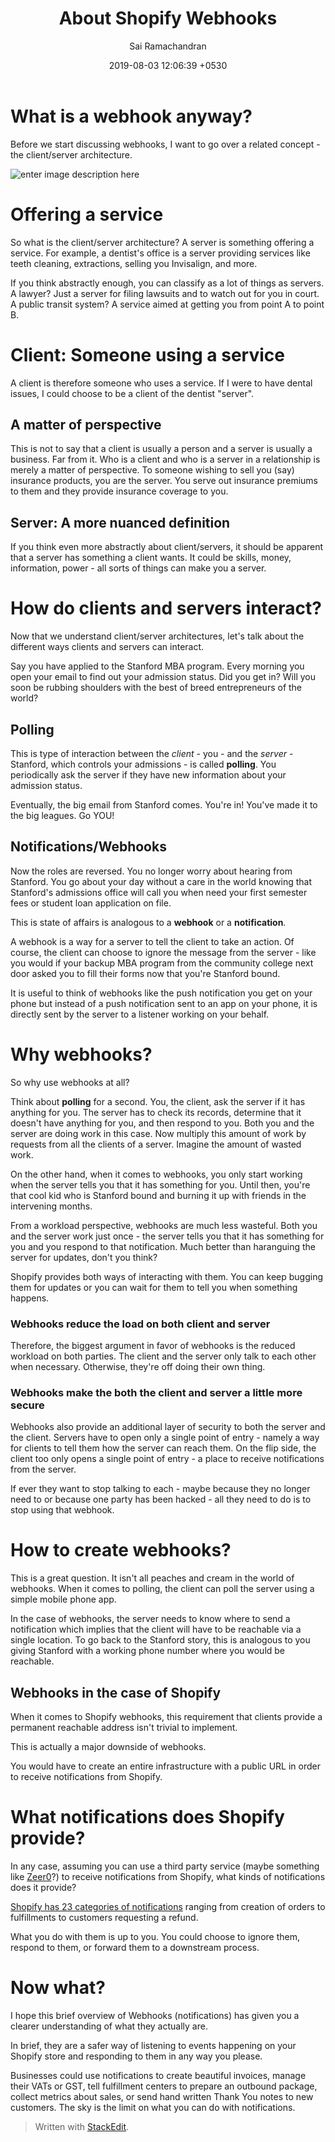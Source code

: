 ﻿---
layout: post
title: About Shopify Webhooks
date:   2019-08-03 12:06:39 +0530
author: Sai Ramachandran
---

# What is a webhook anyway?

Before we start discussing webhooks, I want to go over a related concept - the client/server architecture.

![enter image description here](https://landen.imgix.net/blog_wmVVKGKttSVkmWGQ/assets/hYBMlbzIzMvncWEe.jpg?w=880)

# Offering a service

So what is the client/server architecture? A server is something offering a service. For example, a dentist's office is a server providing services like teeth cleaning, extractions, selling you Invisalign, and more.

If you think abstractly enough, you can classify as a lot of things as servers. A lawyer? Just a server for filing lawsuits and to watch out for you in court. A public transit system? A service aimed at getting you from point A to point B.

# Client: Someone using a service

A client is therefore someone who uses a service. If I were to have dental issues, I could choose to be a client of the dentist "server".

## A matter of perspective

This is not to say that a client is usually a person and a server is usually a business. Far from it. Who is a client and who is a server in a relationship is merely a matter of perspective. To someone wishing to sell you (say) insurance products, you are the server. You serve out insurance premiums to them and they provide insurance coverage to you.

## Server: A more nuanced definition

If you think even more abstractly about client/servers, it should be apparent that a server has something a client wants. It could be skills, money, information, power - all sorts of things can make you a server.

# How do clients and servers interact?

Now that we understand client/server architectures, let's talk about the different ways clients and servers can interact.

Say you have applied to the Stanford MBA program. Every morning you open your email to find out your admission status. Did you get in? Will you soon be rubbing shoulders with the best of breed entrepreneurs of the world?

## Polling

This is type of interaction between the _client_ - you - and the _server_ - Stanford, which controls your admissions - is called **polling**. You periodically ask the server if they have new information about your admission status.

Eventually, the big email from Stanford comes. You're in! You've made it to the big leagues. Go YOU!

## Notifications/Webhooks

Now the roles are reversed. You no longer worry about hearing from Stanford. You go about your day without a care in the world knowing that Stanford's admissions office will call you when need your first semester fees or student loan application on file.

This is state of affairs is analogous to a **webhook** or a **notification**.

A webhook is a way for a server to tell the client to take an action. Of course, the client can choose to ignore the message from the server - like you would if your backup MBA program from the community college next door asked you to fill their forms now that you're Stanford bound.

It is useful to think of webhooks like the push notification you get on your phone but instead of a push notification sent to an app on your phone, it is directly sent by the server to a listener working on your behalf.

# Why webhooks?

So why use webhooks at all?

Think about **polling** for a second. You, the client, ask the server if it has anything for you. The server has to check its records, determine that it doesn't have anything for you, and then respond to you. Both you and the server are doing work in this case. Now multiply this amount of work by requests from all the clients of a server. Imagine the amount of wasted work.

On the other hand, when it comes to webhooks, you only start working when the server tells you that it has something for you. Until then, you're that cool kid who is Stanford bound and burning it up with friends in the intervening months.

From a workload perspective, webhooks are much less wasteful. Both you and the server work just once - the server tells you that it has something for you and you respond to that notification. Much better than haranguing the server for updates, don't you think?

Shopify provides both ways of interacting with them. You can keep bugging them for updates or you can wait for them to tell you when something happens.

### Webhooks reduce the load on both client and server

Therefore, the biggest argument in favor of webhooks is the reduced workload on both parties. The client and the server only talk to each other when necessary. Otherwise, they're off doing their own thing.

### Webhooks make the both the client and server a little more secure

Webhooks also provide an additional layer of security to both the server and the client. Servers have to open only a single point of entry - namely a way for clients to tell them how the server can reach them. On the flip side, the client too only opens a single point of entry - a place to receive notifications from the server.

If ever they want to stop talking to each - maybe because they no longer need to or because one party has been hacked - all they need to do is to stop using that webhook.

# How to create webhooks?

This is a great question. It isn't all peaches and cream in the world of webhooks. When it comes to polling, the client can poll the server using a simple mobile phone app.

In the case of webhooks, the server needs to know where to send a notification which implies that the client will have to be reachable via a single location. To go back to the Stanford story, this is analogous to you giving Stanford with a working phone number where you would be reachable.

## Webhooks in the case of Shopify

When it comes to Shopify webhooks, this requirement that clients provide a permanent reachable address isn't trivial to implement.

This is actually a major downside of webhooks.

You would have to create an entire infrastructure with a public URL in order to receive notifications from Shopify.

# What notifications does Shopify provide?

In any case, assuming you can use a third party service (maybe something like [Zeer0](https://zeer0.com/)?) to receive notifications from Shopify, what kinds of notifications does it provide?

[Shopify has 23 categories of notifications](https://help.shopify.com/en/api/reference/events/webhook) ranging from creation of orders to fulfillments to customers requesting a refund.

What you do with them is up to you. You could choose to ignore them, respond to them, or forward them to a downstream process.

# Now what?

I hope this brief overview of Webhooks (notifications) has given you a clearer understanding of what they actually are.

In brief, they are a safer way of listening to events happening on your Shopify store and responding to them in any way you please.

Businesses could use notifications to create beautiful invoices, manage their VATs or GST, tell fulfillment centers to prepare an outbound package, collect metrics about sales, or send hand written Thank You notes to new customers. The sky is the limit on what you can do with notifications.


> Written with [StackEdit](https://stackedit.io/).


